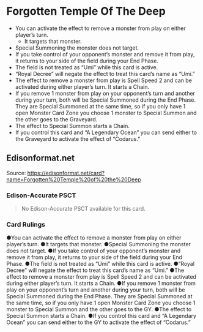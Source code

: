 # Forgotten Temple Of The Deep

*   You can activate the effect to remove a monster from play on either player’s turn.
    *   It targets that monster.
*   Special Summoning the monster does not target.
*   If you take control of your opponent’s monster and remove it from play, it returns to your side of the field during your End Phase.
*   The field is not treated as “Umi” while this card is active.
*   “Royal Decree” will negate the effect to treat this card’s name as “Umi.”
*   The effect to remove a monster from play is Spell Speed 2 and can be activated during either player’s turn. It starts a Chain.
*   If you remove 1 monster from play on your opponent’s turn and another during your turn, both will be Special Summoned during the End Phase. They are Special Summoned at the same time, so if you only have 1 open Monster Card Zone you choose 1 monster to Special Summon and the other goes to the Graveyard.
*   The effect to Special Summon starts a Chain.
*   If you control this card and “A Legendary Ocean” you can send either to the Graveyard to activate the effect of “Codarus.”

## Edisonformat.net

Source: https://edisonformat.net/card?name=Forgotten%20Temple%20of%20the%20Deep

### Edison-Accurate PSCT

> No Edison-Accurate PSCT available for this card.

### Card Rulings

●You can activate the effect to remove a monster from play on either player’s turn.
●It targets that monster.
●Special Summoning the monster does not target.
●If you take control of your opponent’s monster and remove it from play, it returns to your side of the field during your End Phase.
●The field is not treated as “Umi” while this card is active.
●“Royal Decree” will negate the effect to treat this card’s name as “Umi.”
●The effect to remove a monster from play is Spell Speed 2 and can be activated during either player’s turn. It starts a Chain.
●If you remove 1 monster from play on your opponent’s turn and another during your turn, both will be Special Summoned during the End Phase. They are Special Summoned at the same time, so if you only have 1 open Monster Card Zone you choose 1 monster to Special Summon and the other goes to the GY.
●The effect to Special Summon starts a Chain.
●If you control this card and “A Legendary Ocean” you can send either to the GY to activate the effect of “Codarus.”
            